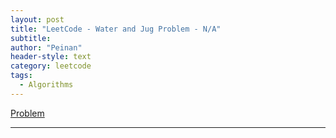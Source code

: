 ```yaml
---
layout: post
title: "LeetCode - Water and Jug Problem - N/A"
subtitle:
author: "Peinan"
header-style: text
category: leetcode
tags:
  - Algorithms
---
```


[Problem](https://leetcode.com/problems/water-and-jug-problem/)

---